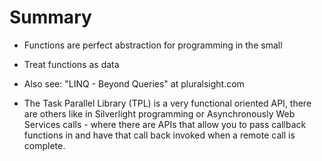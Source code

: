 # Summary

* Functions are perfect abstraction for programming  in the small
* Treat functions as data
* Also see: "LINQ - Beyond Queries" at pluralsight.com

* The Task Parallel Library (TPL) is a very functional oriented API, there are others like in Silverlight programming or Asynchronously Web Services calls - where there are APIs that allow you to pass callback functions in and have that call back invoked when a remote call is complete.